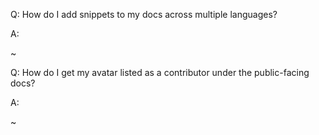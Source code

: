 
Q: How do I add snippets to my docs across multiple languages?

A: 

~

Q: How do I get my avatar listed as a contributor under the public-facing docs?

A: 

~

